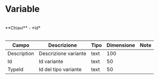 # Variable

<br>
**Chiavi**
- *Id*
<br><br>

| Campo | Descrizione | Tipo | Dimensione | Note |
| --- | --- | --- | --- | --- |
| Description | Descrizione variante | text | 100 |  |
| Id | Id variante | text | 50 |  |
| TypeId | Id del tipo variante | text | 50 |  |

